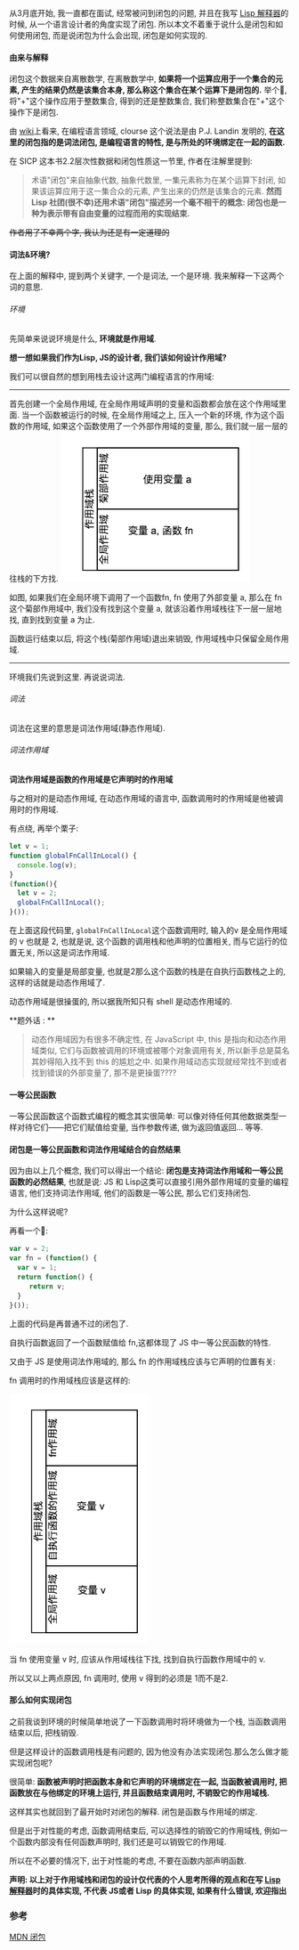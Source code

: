 从3月底开始, 我一直都在面试, 经常被问到闭包的问题, 并且在我写 [Lisp 解释器](https://github.com/ChauMing/Lisp-Evaluator.git)的时候, 从一个语言设计者的角度实现了闭包. 所以本文不着重于说什么是闭包和如何使用闭包, 而是说闭包为什么会出现, 闭包是如何实现的.

#### 由来与解释

闭包这个数据来自离散数学, 在离散数学中, **如果将一个运算应用于一个集合的元素, 产生的结果仍然是该集合本身, 那么称这个集合在某个运算下是闭包的.** 举个🌰, 将"+"这个操作应用于整数集合, 得到的还是整数集合, 我们称整数集合在"+"这个操作下是闭包.

由 [wiki](https://zh.wikipedia.org/wiki/%E9%97%AD%E5%8C%85_(%E8%AE%A1%E7%AE%97%E6%9C%BA%E7%A7%91%E5%AD%A6))上看来, 在编程语言领域, clourse 这个说法是由 P.J. Landin 发明的, **在这里的闭包指的是词法闭包, 是编程语言的特性, 是与所处的环境绑定在一起的函数.**

在 SICP 这本书2.2层次性数据和闭包性质这一节里, 作者在注解里提到:

> 术语"闭包"来自抽象代数, 抽象代数里, 一集元素称为在某个运算下封闭, 如果该运算应用于这一集合众的元素, 产生出来的仍然是该集合的元素. **然而 Lisp 社团(很不幸)还用术语"闭包"描述另一个毫不相干的概念: 闭包也是一种为表示带有自由变量的过程而用的实现结束.**

~~作者用了不幸两个字, 我认为还是有一定道理的~~

#### 词法&环境?

在上面的解释中, 提到两个关键字, 一个是词法, 一个是环境. 我来解释一下这两个词的意思.

###### 环境

先简单来说说环境是什么, **环境就是作用域**. 

**想一想如果我们作为Lisp, JS的设计者, 我们该如何设计作用域?**

我们可以很自然的想到用栈去设计这两门编程语言的作用域:

------------

首先创建一个全局作用域, 在全局作用域声明的变量和函数都会放在这个作用域里面. 当一个函数被运行的时候,  在全局作用域之上, 压入一个新的环境, 作为这个函数的作用域, 如果这个函数使用了一个外部作用域的变量, 那么, 我们就一层一层的往栈的下方找. ![作用域栈](./images/作用域栈.png)

如图, 如果我们在全局环境下调用了一个函数fn,  fn 使用了外部变量 a, 那么在 fn 这个菊部作用域中, 我们没有找到这个变量 a, 就该沿着作用域栈往下一层一层地找, 直到找到变量 a 为止. 

函数运行结束以后, 将这个栈(菊部作用域)退出来销毁, 作用域栈中只保留全局作用域.

-----------

环境我们先说到这里. 再说说词法.



###### 词法

词法在这里的意思是词法作用域(静态作用域).

###### 词法作用域

**词法作用域是函数的作用域是它声明时的作用域**

与之相对的是动态作用域, 在动态作用域的语言中,  函数调用时的作用域是他被调用时的作用域.

有点绕, 再举个栗子: 

```JavaScript
let v = 1;
function globalFnCallInLocal() {
  console.log(v);
}
(function(){
  let v = 2;
  globalFnCallInLocal();
}());
```

在上面这段代码里,  `globalFnCallInLocal`这个函数调用时, 输入的v 是全局作用域的 v 也就是 2, 也就是说, 这个函数的调用栈和他声明的位置相关, 而与它运行的位置无关, 所以这是词法作用域.  

如果输入的变量是局部变量, 也就是2那么这个函数的栈是在自执行函数栈之上的, 这样的话就是动态作用域了. 

动态作用域是很操蛋的, 所以据我所知只有 shell 是动态作用域的. 

**题外话 : **

> 动态作用域因为有很多不确定性,  在 JavaScript 中, this 是指向和动态作用域类似, 它们与函数被调用的环境或被哪个对象调用有关, 所以新手总是莫名其妙得陷入找不到 this 的尴尬之中. 如果作用域动态实现就经常找不到或者找到错误的外部变量了, 那不是更操蛋????



#### 一等公民函数

一等公民函数这个函数式编程的概念其实很简单: 可以像对待任何其他数据类型一样对待它们——把它们赋值给变量, 当作参数传递, 做为返回值返回… 等等.



#### 闭包是一等公民函数和词法作用域结合的自然结果

因为由以上几个概念, 我们可以得出一个结论:  **闭包是支持词法作用域和一等公民函数的必然结果**, 也就是说: JS 和 Lisp这类可以直接引用外部作用域的变量的编程语言, 他们支持词法作用域, 他们的函数是一等公民, 那么它们支持闭包.

为什么这样说呢?

再看一个🌰: 

```JavaScript
var v = 2;
var fn = (function() {
  var v = 1;
  return function() {
     return v;
  }
}());
```

上面的代码是再普通不过的闭包了.



自执行函数返回了一个函数赋值给 fn,这都体现了 JS 中一等公民函数的特性.

又由于 JS 是使用词法作用域的, 那么 fn 的作用域栈应该与它声明的位置有关:

fn 调用时的作用域栈应该是这样的: 

![fn的作用域栈](images/fn的作用域栈.png)

当 fn 使用变量 v 时, 应该从作用域栈往下找, 找到自执行函数作用域中的 v.

所以又以上两点原因, fn 调用时, 使用 v 得到的必须是 1而不是2.

#### 那么如何实现闭包

之前我谈到环境的时候简单地说了一下函数调用时将环境做为一个栈, 当函数调用结束以后, 把栈销毁. 

但是这样设计的函数调用栈是有问题的, 因为他没有办法实现闭包.那么怎么做才能实现闭包呢?

很简单: **函数被声明时把函数本身和它声明的环境绑定在一起, 当函数被调用时, 把函数放在与他绑定的环境上运行, 并且函数结束调用时, 不销毁它的作用域栈.**

这样其实也就回到了最开始时对闭包的解释. 闭包是函数与作用域的绑定.

但是出于对性能的考虑, 函数调用结束后, 可以选择性的销毁它的作用域栈, 例如一个函数内部没有任何函数声明时, 我们还是可以销毁它的作用域.

所以在不必要的情况下, 出于对性能的考虑, 不要在函数内部声明函数.





**声明: 以上对于作用域栈和闭包的设计仅代表的个人思考所得的观点和在写 [Lisp 解释器](所得的观点)时的具体实现, 不代表 JS或者 Lisp 的具体实现, 如果有什么错误, 欢迎指出**

### 参考

[MDN 闭包](https://developer.mozilla.org/zh-CN/docs/Web/JavaScript/Closures)

































